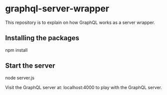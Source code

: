 # graphql-server-wrapper

This repository is to explain on how GraphQL works as a server wrapper.

## Installing the packages
npm install

## Start the server
node server.js


Visit the GraphQL server at: localhost:4000 to play with the GraphQL server.
